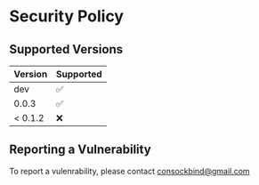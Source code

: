 # Security Policy

## Supported Versions

| Version | Supported          |
| ------- | ------------------ |
| dev     | :white_check_mark: |
| 0.0.3   | :white_check_mark: |
| < 0.1.2 | :x:                |

## Reporting a Vulnerability

To report a vulenrability, please contact [consockbind@gmail.com](mailto:consockbind@gmail.com)
